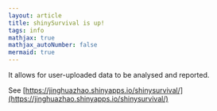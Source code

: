 ```yaml
---
layout: article
title: shinySurvival is up!
tags: info
mathjax: true
mathjax_autoNumber: false
mermaid: true
---
```


It allows for user-uploaded data to be analysed and reported.

<!--more-->

See [https://jinghuazhao.shinyapps.io/shinysurvival/](https://jinghuazhao.shinyapps.io/shinysurvival/)
